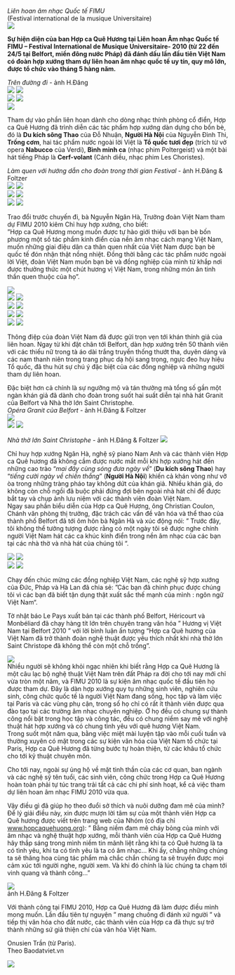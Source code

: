 <!--
title: Liên hoan Âm nhạc Quốc tế FIMU
author: Nguyễn Tích Kỳ
-->

*Liên hoan âm nhạc Quốc tế FIMU*  
(Festival international de la musique Universitaire)  
![](4-1.jpg)

**Sự hiện diện của ban Hợp ca Quê Hương tại Liên hoan Âm nhạc Quốc tế FIMU – Festival International de Musique Universitaire- 2010 (từ 22 đến 24/5 tại Belfort, miền đông nước Pháp) đã đánh dấu lần đầu tiên Việt Nam có đoàn hợp xướng tham dự liên hoan âm nhạc quốc tế uy tín, quy mô lớn, được tổ chức vào tháng 5 hàng năm.**

*Trên đường đi* - ảnh H.Đăng  
![](4-2.jpg) ![](4-3.jpg)  
![](4-4.jpg) ![](4-5.jpg)  
![](4-6.jpg)
 
Tham dự vào phần liên hoan dành cho dòng nhạc thính phòng cổ điển, Hợp ca Quê Hương đã trình diễn các tác phẩm hợp xướng dàn dựng cho bốn bè, đó là **Du kích sông Thao** của Đỗ Nhuận, **Người Hà Nội** của Nguyễn Đình Thi, **Trống cơm**, hai tác phẩm nước ngoài lời Việt là **Tổ quốc tươi đẹp** (trích từ vở opera **Nabucco** của Verdi), **Bình minh ca** (nhạc phim Poltergeist) và một bài hát tiếng Pháp là **Cerf-volant** (Cánh diều, nhạc phim Les Choristes).
 
*Làm quen với hướng dẫn cho đoàn trong thời gian Festival* - ảnh H.Đăng & Foltzer  
![](4-7.jpg) ![](4-8.jpg)  
![](4-9.jpg) ![](4-10.jpg)  
![](4-11.jpg) ![](4-12.jpg)
 
Trao đổi trước chuyến đi, bà Nguyễn Ngân Hà, Trưởng đoàn Việt Nam tham dự FIMU 2010 kiêm Chỉ huy hợp xướng, cho biết:  
”Hợp ca Quê Hương mong muốn được tự hào giới thiệu với bạn bè bốn phương một số tác phẩm kinh điển của nền âm nhạc cách mạng Việt Nam, muốn những giai điệu dân ca thân quen nhất của Việt Nam được bạn bè quốc tế đón nhận thật nồng nhiệt. Đồng thời bằng các tác phẩm nước ngoài lời Việt, đoàn Việt Nam muốn bạn bè và đồng nghiệp của mình từ khắp nơi được thưởng thức một chút hương vị Việt Nam, trong những món ăn tinh thần quen thuộc của họ”.

![](4-13.jpg)  
![](4-14.jpg) ![](4-15.jpg)  
![](4-16.jpg) ![](4-17.jpg)  
![](4-18.jpg) ![](4-19.jpg)  
![](4-20.jpg) ![](4-21.jpg)

Thông điệp của đoàn Việt Nam đã được gửi trọn vẹn tới khán thính giả của liên hoan. Ngay từ khi đặt chân tới Belfort, dàn hợp xướng trên 50 thành viên với các thiếu nữ trong tà áo dài trắng truyền thống thướt tha, duyên dáng và các nam thanh niên trong trang phục dạ hội sang trọng, ngực đeo huy hiệu Tổ quốc, đã thu hút sự chú ý đặc biệt của các đồng nghiệp và những người tham dự liên hoan.
 
Đặc biệt hơn cả chính là sự ngưỡng mộ và tán thưởng mà tổng số gần một ngàn khán giả đã dành cho đoàn trong suốt hai suất diễn tại nhà hát Granit của Belfort và Nhà thờ lớn Saint Christophe.  
*Opéra Granit của Belfort* - ảnh H.Đăng & Foltzer  
![](4-22.jpg)  
![](4-23.jpg) ![](4-24.jpg)  
 
*Nhà thờ lớn Saint Christophe* - ảnh H.Đăng & Foltzer
![](4-25.jpg)

Chỉ huy hợp xướng Ngân Hà, nghệ sỹ piano Nam Anh và các thành viên Hợp ca Quê hương đã không cầm được nước mắt mỗi khi hợp xướng hát đến những cao trào “*mai đây cùng sóng đưa ngày về*” (**Du kích sông Thao**) hay “*tiếng cười ngày về chiến thắng*” (**Người Hà Nội**) khiến cả khán vòng như vỡ òa trong những tràng pháo tay không dứt của khán giả. Nhiều khán giả, do không còn chỗ ngồi đã buộc phải đứng đợi bên ngoài nhà hát chỉ để được bắt tay và chụp ảnh lưu niệm với các thành viên đoàn Việt Nam.  
Ngay sau phần biểu diễn của Hợp ca Quê Hương, ông Christian Coulon, Chánh văn phòng thị trưởng, đặc trách các vấn đề văn hóa và thể thao của thành phố Belfort đã tới ôm hôn bà Ngân Hà và xúc động nói: ” Trước đây, tôi không thể tưởng tượng được rằng có một ngày tôi sẽ được nghe chính người Việt Nam hát các ca khúc kinh điển trong nền âm nhạc của các bạn tại các nhà thờ và nhà hát của chúng tôi “.

![](4-26.jpg) ![](4-27.jpg)  
![](4-28.jpg) ![](4-29.jpg)

Chạy đến chúc mừng các đồng nghiệp Việt Nam, các nghệ sỹ hợp xướng của Đức, Pháp và Hà Lan đã chia sẻ: ”Các bạn đã chinh phục được chúng tôi vì các bạn đã biết tận dụng thật xuất sắc thế mạnh của mình : ngôn ngữ Việt Nam“.

Tờ nhật báo Le Pays xuất bản tại các thành phố Belfort, Héricourt và Monbéliard đã chạy hàng tít lớn trên chuyên trang văn hóa ” Hương vị Việt Nam tại Belfort 2010 ” với lời bình luận ấn tượng “Hợp ca Quê hương của Việt Nam đã trở thành đoàn nghệ thuật được yêu thích nhất khi nhà thờ lớn Saint Christope đã không thể còn một chỗ trống”.  

![](4-30.jpg)  
Nhiều người sẽ không khỏi ngạc nhiên khi biết rằng Hợp ca Quê Hương là một câu lạc bộ nghệ thuật Việt Nam trên đất Pháp ra đời cho tới nay mới chỉ vừa tròn một năm, và FIMU 2010 là sự kiện âm nhạc quốc tế đầu tiên họ được tham dự. Đây là dàn hợp xướng quy tụ những sinh viên, nghiên cứu sinh, công chức quốc tế là người Việt Nam đang sống, học tập và làm việc tại Paris và các vùng phụ cận, trong số họ chỉ có rất ít thành viên được qua đào tạo tại các trường âm nhạc chuyên nghiệp. Ở họ đều có chung sự thành công nổi bật trong học tập và công tác, đều có chung niềm say mê với nghệ thuật hát hợp xướng và có chung tình yêu với quê hương Việt Nam.  
Trong suốt một năm qua, bằng việc miệt mài luyện tập vào mỗi cuối tuần và thường xuyên có mặt trong các sự kiện văn hóa của Việt Nam tổ chức tại Paris, Hợp ca Quê Hương đã từng bước tự hoàn thiện, từ các khâu tổ chức cho tới kỹ thuật chuyên môn.

Cho tới nay, ngoài sự ủng hộ về mặt tinh thần của các cơ quan, ban ngành và các nghệ sỹ tên tuổi, các sinh viên, công chức trong Hợp ca Quê Hương hoàn toàn phải tự túc trang trải tất cả các chi phí sinh hoạt, kể cả việc tham dự liên hoan âm nhạc FIMU 2010 vừa qua.

Vậy điều gì đã giúp họ theo đuổi sở thích và nuôi dưỡng đam mê của mình? Để lý giải điều này, xin được mượn lời tâm sự của một thành viên Hợp ca Quê hương được viết trên trang web của Nhóm (có địa chỉ www.hopcaquehuong.org): ” Bằng niềm đam mê cháy bỏng của mình với âm nhạc và nghệ thuật hợp xướng, mỗi thành viên của Hợp ca Quê Hương hãy thắp sáng trong mình niềm tin mãnh liệt rằng khi ta có Quê hương là ta có tình yêu, khi ta có tình yêu là ta có âm nhạc… Khi ấy, chẳng những chúng ta sẽ thăng hoa cùng tác phẩm mà chắc chắn chúng ta sẽ truyền được mọi cảm xúc tới người nghe, người xem. Và khi đó chính là lúc chúng ta chạm tới vinh quang và thành công…”

![](4-31.jpg)  
ảnh H.Đăng & Foltzer

Với thành công tại FIMU 2010, Hợp ca Quê Hương đã làm được điều mình mong muốn. Lần đầu tiên tự nguyện ” mang chuông đi đánh xứ người ” và tiếp thị văn hóa cho đất nước, các thành viên của Hợp ca đã thực sự trở thành những sứ giả thiện chí của văn hóa Việt Nam.

Onusien Trần (từ Paris).  
Theo Baodatviet.vn
 
![](4-32.jpg)  
